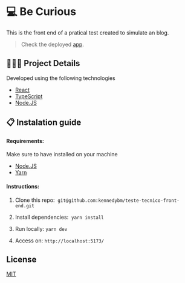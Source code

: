 # 💻 Be Curious

 This is the front end of a pratical test created to simulate an blog. 
 
> Check the deployed [app](https://be-curious-omega.vercel.app/).

## 🧑🏻‍💻 Project Details
Developed using the following technologies
- [React](https://react.dev/)
- [TypeScript](https://www.typescriptlang.org/)
- [Node.JS](https://nodejs.org/en)

##  📋 Instalation guide
#### Requirements:
Make sure to have installed on your machine
- [Node.JS](https://nodejs.org/en)
- [Yarn](https://yarnpkg.com/)

#### Instructions:
1. Clone this repo: 
`git@github.com:kennedybm/teste-tecnico-front-end.git`

2. Install dependencies: 
`yarn install`

3. Run locally:
`yarn dev`

4. Access on:
`http://localhost:5173/`

## License

[MIT](https://github.com/kennedybm/teste-tecnico-front-end/blob/main/LICENSE)
